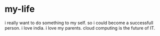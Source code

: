 # my-life
i really want to do something to my self. so i could become a successfull person.
i love india. i love my parents.
cloud computing is the future of IT.

